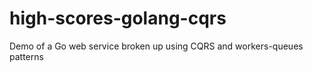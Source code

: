 # high-scores-golang-cqrs
Demo of a Go web service broken up using CQRS and workers-queues patterns
